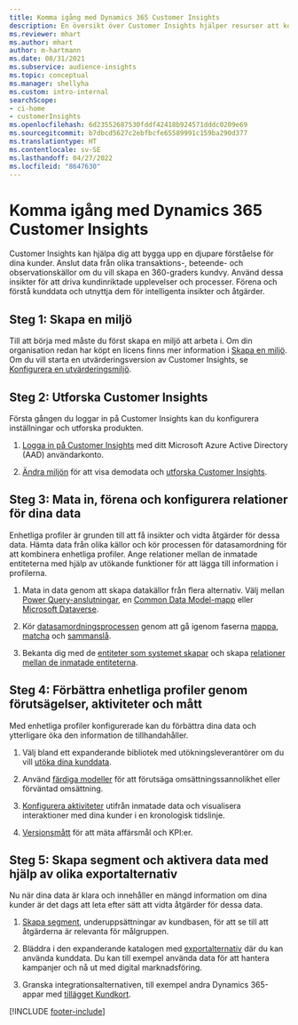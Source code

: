 ```yaml
---
title: Komma igång med Dynamics 365 Customer Insights
description: En översikt över Customer Insights hjälper resurser att komma igång snabbt.
ms.reviewer: mhart
ms.author: mhart
author: m-hartmann
ms.date: 08/31/2021
ms.subservice: audience-insights
ms.topic: conceptual
ms.manager: shellyha
ms.custom: intro-internal
searchScope:
- ci-home
- customerInsights
ms.openlocfilehash: 6d23552687530fddf42418b924571dddc0209e69
ms.sourcegitcommit: b7dbcd5627c2ebfbcfe65589991c159ba290d377
ms.translationtype: HT
ms.contentlocale: sv-SE
ms.lasthandoff: 04/27/2022
ms.locfileid: "8647630"
---
```

# <a name="get-started-with-dynamics-365-customer-insights"></a>Komma igång med Dynamics 365 Customer Insights

Customer Insights kan hjälpa dig att bygga upp en djupare förståelse för dina kunder. Anslut data från olika transaktions-, beteende- och observationskällor om du vill skapa en 360-graders kundvy. Använd dessa insikter för att driva kundinriktade upplevelser och processer. Förena och förstå kunddata och utnyttja dem för intelligenta insikter och åtgärder.

## <a name="step-1-create-an-environment"></a>Steg 1: Skapa en miljö

Till att börja med måste du först skapa en miljö att arbeta i. Om din organisation redan har köpt en licens finns mer information i [Skapa en miljö](create-environment.md). Om du vill starta en utvärderingsversion av Customer Insights, se [Konfigurera en utvärderingsmiljö](trial-signup.md). 

## <a name="step-2-explore-customer-insights"></a>Steg 2: Utforska Customer Insights

Första gången du loggar in på Customer Insights kan du konfigurera inställningar och utforska produkten.

1. [Logga in på Customer Insights](https://home.ci.ai.dynamics.com) med ditt Microsoft Azure Active Directory (AAD) användarkonto.

1. [Ändra miljön](manage-environments.md#switch-environments) för att visa demodata och [utforska Customer Insights](home.md).

##  <a name="step-3-ingest-unify-and-set-up-relationships-for-your-data"></a>Steg 3: Mata in, förena och konfigurera relationer för dina data

Enhetliga profiler är grunden till att få insikter och vidta åtgärder för dessa data. Hämta data från olika källor och kör processen för datasamordning för att kombinera enhetliga profiler. Ange relationer mellan de inmatade entiteterna med hjälp av utökande funktioner för att lägga till information i profilerna. 

1. Mata in data genom att skapa datakällor från flera alternativ. Välj mellan [Power Query-anslutningar](connect-power-query.md), en [Common Data Model-mapp](connect-common-data-model.md) eller [Microsoft Dataverse](connect-dataverse-managed-lake.md). 

1. Kör [datasamordningsprocessen](data-unification.md) genom att gå igenom faserna [mappa](map-entities.md), [matcha](match-entities.md) och [sammanslå](merge-entities.md).

1. Bekanta dig med de [entiteter som systemet skapar](entities.md) och skapa [relationer mellan de inmatade entiteterna](relationships.md).
    
## <a name="step-4-enhance-unified-profiles-with-predictions-activities-and-measures"></a>Steg 4: Förbättra enhetliga profiler genom förutsägelser, aktiviteter och mått

Med enhetliga profiler konfigurerade kan du förbättra dina data och ytterligare öka den information de tillhandahåller.

1. Välj bland ett expanderande bibliotek med utökningsleverantörer om du vill [utöka dina kunddata](enrichment-hub.md).

1. Använd [färdiga modeller](predictions-overview.md) för att förutsäga omsättningssannolikhet eller förväntad omsättning.

1. [Konfigurera aktiviteter](activities.md) utifrån inmatade data och visualisera interaktioner med dina kunder i en kronologisk tidslinje. 

1. [Versionsmått](measures.md) för att mäta affärsmål och KPI:er.
 
## <a name="step-5-create-segments-and-activate-data-through-various-export-options"></a>Steg 5: Skapa segment och aktivera data med hjälp av olika exportalternativ

Nu när dina data är klara och innehåller en mängd information om dina kunder är det dags att leta efter sätt att vidta åtgärder för dessa data. 

1. [Skapa segment](segments.md), underuppsättningar av kundbasen, för att se till att åtgärderna är relevanta för målgruppen.

1. Bläddra i den expanderande katalogen med [exportalternativ](export-destinations.md) där du kan använda kunddata. Du kan till exempel använda data för att hantera kampanjer och nå ut med digital marknadsföring.

1. Granska integrationsalternativen, till exempel andra Dynamics 365-appar med [tillägget Kundkort](customer-card-add-in.md).  


[!INCLUDE [footer-include](includes/footer-banner.md)]